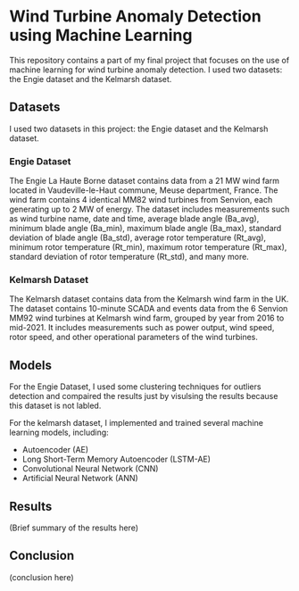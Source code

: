 # Wind Turbine Anomaly Detection using Machine Learning

This repository contains a part of my final project that focuses on the use of machine learning for wind turbine anomaly detection. I used two datasets: the Engie dataset and the Kelmarsh dataset.

## Datasets
I used two datasets in this project: the Engie dataset and the Kelmarsh dataset.
### Engie Dataset
The Engie La Haute Borne dataset contains data from a 21 MW wind farm located in Vaudeville-le-Haut commune, Meuse department, France. The wind farm contains 4 identical MM82 wind turbines from Senvion, each generating up to 2 MW of energy. The dataset includes measurements such as wind turbine name, date and time, average blade angle (Ba_avg), minimum blade angle (Ba_min), maximum blade angle (Ba_max), standard deviation of blade angle (Ba_std), average rotor temperature (Rt_avg), minimum rotor temperature (Rt_min), maximum rotor temperature (Rt_max), standard deviation of rotor temperature (Rt_std), and many more.
### Kelmarsh Dataset
The Kelmarsh dataset contains data from the Kelmarsh wind farm in the UK. The dataset contains 10-minute SCADA and events data from the 6 Senvion MM92 wind turbines at Kelmarsh wind farm, grouped by year from 2016 to mid-2021. It includes measurements such as power output, wind speed, rotor speed, and other operational parameters of the wind turbines.

## Models
For the Engie Dataset, I used some clustering techniques for outliers detection and compaired the results just by visulsing the results because this dataset is not labled.

For the kelmarsh dataset, I implemented and trained several machine learning models, including:
- Autoencoder (AE)
- Long Short-Term Memory Autoencoder (LSTM-AE)
- Convolutional Neural Network (CNN)
- Artificial Neural Network (ANN)

## Results

(Brief summary of the results here)

## Conclusion

(conclusion here)
